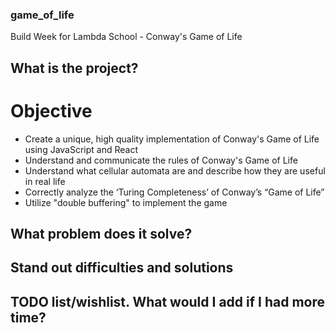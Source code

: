 ### game_of_life
Build Week for Lambda School - Conway's Game of Life

## What is the project?

# Objective

- Create a unique, high quality implementation of Conway's Game of Life using JavaScript and React
- Understand and communicate the rules of Conway's Game of Life
- Understand what cellular automata are and describe how they are useful in real life
- Correctly analyze the ‘Turing Completeness’ of Conway’s “Game of Life”
- Utilize "double buffering" to implement the game

## What problem does it solve?


## Stand out difficulties and solutions


## TODO list/wishlist. What would I add if I had more time?
